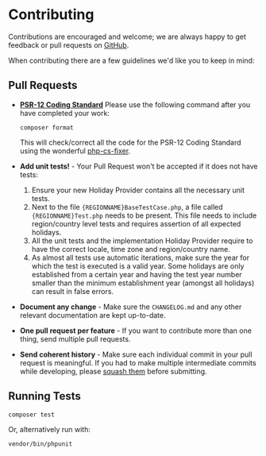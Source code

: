 # Contributing

Contributions are encouraged and welcome; we are always happy to get feedback or pull requests
on [GitHub](https://github.com/azuyalabs/yasumi).

When contributing there are a few guidelines we'd like you to keep in mind:

## Pull Requests

- **[PSR-12 Coding Standard](https://www.php-fig.org/psr/psr-12/)**
  Please use the following command after you have completed your work:

  ```shell
  composer format
  ```

  This will check/correct all the code for the PSR-12 Coding Standard using the
  wonderful [php-cs-fixer](https://cs.symfony.com).

- **Add unit tests!** - Your Pull Request won't be accepted if it does not have tests:

    1. Ensure your new Holiday Provider contains all the necessary unit tests.
    2. Next to the file `{REGIONNAME}BaseTestCase.php`, a file called `{REGIONNAME}Test.php` needs to be present. This
       file needs to include region/country level tests and requires assertion of all expected holidays.
    3. All the unit tests and the implementation Holiday Provider require to have the correct locale, time zone and
       region/country name.
    4. As almost all tests use automatic iterations, make sure the year for which the test is executed is a valid year.
       Some holidays are only established from a certain year and having the test year number smaller than the minimum
       establishment year (amongst all holidays) can result in false errors.

- **Document any change** - Make sure the `CHANGELOG.md` and any other relevant documentation are kept up-to-date.

- **One pull request per feature** - If you want to contribute more than one thing, send multiple pull requests.

- **Send coherent history** - Make sure each individual commit in your pull request is meaningful. If you had to make
  multiple intermediate commits while developing,
  please [squash them](https://www.git-scm.com/book/en/v2/Git-Tools-Rewriting-History#_changing_multiple) before
  submitting.

## Running Tests

```shell
composer test
```

Or, alternatively run with:

```shell
vendor/bin/phpunit
```
